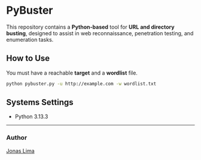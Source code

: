 # PyBuster

This repository contains a **Python-based** tool for **URL and directory busting**, designed to assist in web reconnaissance, penetration testing, and enumeration tasks.

## How to Use

You must have a reachable **target** and a **wordlist** file.

```bash
python pybuster.py -u http://example.com -w wordlist.txt
```

## Systems Settings

- Python 3.13.3

---

### Author

[Jonas Lima](https://github.com/jonas-lucas)